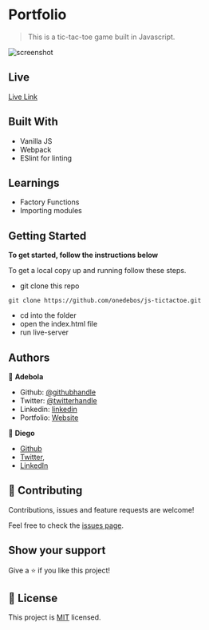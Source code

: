 # Portfolio

> This is a tic-tac-toe game built in Javascript. 

![screenshot](https://res.cloudinary.com/onedebeos/image/upload/f_auto,q_auto/v1582245511/personal-portfolio/Screen_Shot_2020-02-21_at_01.37.35_lqntqz.png)

## Live
[Live Link](https://zen-beaver-6debcc.netlify.com/)

## Built With

- Vanilla JS
- Webpack
- ESlint for linting

## Learnings
- Factory Functions
- Importing modules

## Getting Started

**To get started, follow the instructions below**

To get a local copy up and running follow these steps.

- git clone this repo

```
git clone https://github.com/onedebos/js-tictactoe.git
```
- cd into the folder
- open the index.html file
- run live-server

## Authors

👤 **Adebola**

- Github: [@githubhandle](https://github.com/onedebos)
- Twitter: [@twitterhandle](https://twitter.com/debosthefirst)
- Linkedin: [linkedin](https://www.linkedin.com/in/adebola-niran/)
- Portfolio: [Website](https://elegant-borg-4081b7.netlify.com/#)

👤 **Diego**
- [Github](https://github.com/digomes87)
- [Twitter](https://twitter.com/devdiegogo),
- [LinkedIn](https://www.linkedin.com/in/diego-gomes-6b208384/)

## 🤝 Contributing

Contributions, issues and feature requests are welcome!

Feel free to check the [issues page](issues/).

## Show your support

Give a ⭐️ if you like this project!

## 📝 License

This project is [MIT](lic.url) licensed.

